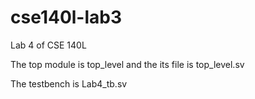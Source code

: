 # cse140l-lab3

Lab 4 of CSE 140L

The top module is top_level and the its file is top_level.sv

The testbench is Lab4_tb.sv
